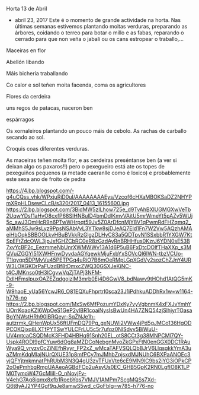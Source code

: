  Horta 13 de Abril
- abril 23, 2017
Este é o momento de grande actividade na horta. Nas últimas semanas estivemos plantando moitas verduras, preparando as árbores, coidando o terreo para botar o millo e as fabas, reparando o cerrado para que non veña o jabalí ou os cans estropear o traballo,...


Maceiras en flor


Abellón libando


Máis bichería traballando


Co calor e sol teñen moita facenda, coma os agricultores


Flores da cerdeira


uns regos de patacas, naceron ben


espárragos


Os xornaleiros plantando un pouco máis de cebolo.
As rachas de carballo secando ao sol.

Croquis coas diferentes verduras.

As maceiras teñen moita flor, e as cerdeiras preséntanse ben (a ver si deixan algo os paxaros!!) pero o pexegueiro está ate os topes de pexeguiños pequenos (a metade caeranlle como é loxico) e probablemente este sexa ano de froito de pedra

https://4.bp.blogspot.com/-g4uCQss_vhk/WPxjuRjD0uI/AAAAAAAAEys/Vzcof6cHXaMBOKSaDZ2NHYPmXRpHLDsewCLcB/s320/2017_0413_16155600.jpg
https://2.bp.blogspot.com/3BidMW5zILhow725e_d9TvAhBXlUGMGXwVeTb2UqwYDsf1aHvO8cxfP68SIHNBulD4bmDdlKmvVAitU5mrWmeYt5pAZv5WUj5c_awJ3OmHcR9n6PTwWHrpqt59Jv5Z0ArDfcnMjY8V1qPwmRdFHZqmq2_aMMhS5Jw9sLyz9PpsNSAbVvL3YTkw8sjDJeAQ7Eld1Fn7W2Vw5AQzhAMAeiHbOqkSBBOOLkvHBuBVkkRzGlgzDLHyC83a5QDTpvN1SSxbbR1YXGW7KtSpEFtZdcOWL3jpJxfGHZCbRC0eR8zGzdAyRnBRHHfus0KzrJ6YDN0sE53B7xvYcBF2c_EezmmeNbUnrXWMWWv13A1d6P5uB6FxDtcDOlfTHaXXp_s3MQVujZGGYI51XWHFnwDyvdaAGYqewkMjuFxbYxSOVcQl6IWN-tbzVCUo-T1lqygp5DPMvVu45PETPGq4uRiO7B6mOeRMpLGpXGdVy2sozChZJnY4URW3LOKGKDrPaFUzdBf8tDmxcZWQ30GSXJeKiNC-t4CJMKnso0tH3lCgvwVqZjTAPj3NFM-DdlHFmslpuxOAZEZqdgojzlM3mrb0Ej4D6GwV8_bdNawv9tHOhd1AtQG5mK-9-W9haoE_yUa56YcwJR6_O81EQXuFhprtrI0sca23J1iPdhkuADDhRx1w=w1164-h776-no
https://2.bp.blogspot.com/MxSw6MfPozumYDxKy7vyVgbnmK4xFXJvYmhYUOrrKqaqKZI6WpOeS1GeP2yIBR1coaiNysIsBwUn4HA7ZNQ54zjSlhjyrTOasaBgYNWstHRh90IBRQeyr-SqZNJe1h-autzrmk_QHenWpUx56ftUFmDQ79Pg_gxNUWi2VWw4jPd5gJMCo136HgODPCOKQjxq8LXTfPYTSwYULCFrLU5c5r7ufqz0NlSdvv5BiWuU-UV4mtcaCSQDMcK3FHD4HBHq91Snh20EL_otS8CCt3g38MNPCMl7QY-Uspk4RODI9pfCYuw6dOg8aMZDCoNebgnMvoZkGPxFtN0enGGX0DC1RAuWya9Q_yryzvOcZiNEfhRyyr_FP2xZ_wMcaTAFVSQLQbBJrV6LlqsgkkYmA3uaZMmKdqMIajNUrQXUE31p8mfPCy7mJMhbZpjsxdMJNUhC6BXPaANOEc3vjQFYjtmkmnatPhRUbM3N3Q4gU3zvTFUxVte6cE9MN9lC9bs2iYG3iOPkCP2oOePmhbgRmgUAAeoAGBdFCp2uAsyUs0EC_GHB5GpK2RN0LgfIO8K1LPM0TymoW47GcMIiIl-O_nNovjFv-V4ehG7Ag8iqmx8xfb1RoebYqs7VMJV1AMPm7ScgMQSs7Xd-Q6t8yAJ2YP4Ggf9qJe8amwS5wd_cGoFbIg=w785-h776-no
